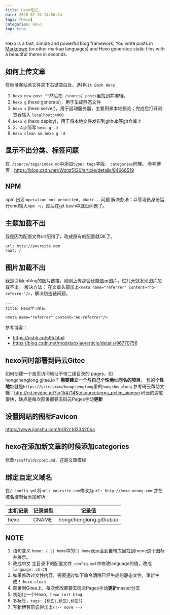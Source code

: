 ```yaml
---
title: Hexo笔记
date: 2020-02-16 14:50:14
tags: [Hexo]
categories: Hexo
top: true
---
```

Hexo is a fast, simple and powerful blog framework. You write posts in [Markdown](http://daringfireball.net/projects/markdown/) (or other markup languages) and Hexo generates static files with a beautiful theme in seconds.

<!-- more -->

## 如何上传文章

在你博客站点文件夹下右键空白处，选择`Git Bash Here`

1. `hexo new post ""`然后在`./source/_posts`里找到并编辑。
2. `hexo g` (hexo generate)，用于生成静态文件
3. `hexo s` (hexo server)，用于启动服务器，主要用来本地预览；完成后打开浏览器输入 `localhost:4000`
4. `hexo d` (hexo deploy)，用于将本地文件发布到github等git仓库上
5. 2、4步简写 `hexo g -d`
6. `hexo clean && hexo g -d`

## 显示不出分类、标签问题

在`./source/tags/index.md`中添加`type: tags`字段。
`categories`同理。
参考博客：https://blog.csdn.net/Wonz5130/article/details/84666519

## NPM

npm 出现 `operation not permitted, mkdir...`问题
解决办法：以管理员身份运行cmd输入`npm -v`，然后在git bash中就没问题了。

## 主题加载不出

我是因为配置文件url配错了，改成原有的配置就OK了。

```
url: http://yoursite.com
root: /
```

## 图片加载不出

我是引用cnblog的图片链接，刚刚上传那会还能显示图片，过几天就发现图片加载不出。
解决方法：
在文章头部加上`<meta name="referrer" content="no-referrer"/>`，解决防盗链问题。

```
---
title: Hexo学习笔记
---
<meta name="referrer" content="no-referrer"/>
```

参考博客：

- https://qsh5.cn/595.html
- https://blog.csdn.net/mqdxiaoxiao/article/details/96770756

## hexo同时部署到码云Gitee

如何创建一个首页访问地址不带二级目录的 pages，如hongchenglong.gitee.io？
**需要建立一个与自己个性地址同名的项目**，
我的**个性地址**就是`https://gitee.com/hongchenglong`里的`hongchenglong`
参考码云帮助文档：http://git.mydoc.io/?t=154714&tdsourcetag=s_pctim_aiomsg
码云的速度很快，缺点是每次部署都要去码云Pages手动**更新**

## 设置网站的图标Favicon

https://www.jianshu.com/p/82c1d33420ba

## hexo在添加新文章的时候添加categories
修改`/scaffolds/post.md`，这是文章模板

## 绑定自定义域名
在`/_config.yml`将`url: yoursite.com`修改为`url: http://hexo.oeong.com`
并在域名控制台添加解析

| 主机记录 | 记录类型 | 记录值 |
| -------- | -------- | ------ |
|   hexo       |     CNAME     |     hongchenglong.github.io   |

## NOTE

1. 语句含义
   `home: / || home`中的`|| home`表示会到自带库里找到home这个图标并展示。
2. 改成中文
   主目录下的配置文件`_config.yml`中修改language的值，改成`language: zh-CN`
3. 如果修改过文件内容，需要通过如下命令清除已经生成的静态文件，重新生成！
   `hexo clean`
4. 部署到Gitee上，每次修改都要去码云Pages手动**更新**master分支
5. 初始化一个Hexo，`hexo init blog`
6. 多标签，`tags: [标签1,标签2,标签3]`
7. 写新博客前记得加上`<!-- more -->`